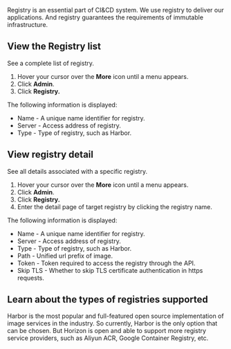 Registry is an essential part of CI&CD system. We use registry to deliver our applications. And registry guarantees the requirements of immutable infrastructure.

## View the Registry list

See a complete list of registry.

1. Hover your cursor over the **More** icon until a menu appears.
2. Click **Admin**.
3. Click **Registry.**

The following information is displayed:

* Name - A unique name identifier for registry.
* Server - Access address of registry.
* Type - Type of registry, such as Harbor.

## View registry detail

See all details associated with a specific registry.

1. Hover your cursor over the **More** icon until a menu appears.
2. Click **Admin**.
3. Click **Registry.**
4. Enter the detail page of target registry by clicking the registry name.

The following information is displayed:

* Name - A unique name identifier for registry.
* Server - Access address of registry.
* Type - Type of registry, such as Harbor.
* Path - Unified url prefix of image.
* Token - Token required to access the registry through the API.
* Skip TLS - Whether to skip TLS certificate authentication in https requests.

## Learn about the types of registries supported

Harbor is the most popular and full-featured open source implementation of image services in the industry. So currently, Harbor is the only option that can be chosen. But Horizon is open and able to support more registry service providers, such as Aliyun ACR, Google Container Registry, etc.
